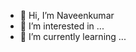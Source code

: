 - 👋 Hi, I’m Naveenkumar
- 👀 I’m interested in ...
- 🌱 I’m currently learning ...
<!---
naveenkumaranand/naveenkumaranand is a ✨ special ✨ repository because its `README.md` (this file) appears on your GitHub profile.
You can click the Preview link to take a look at your changes.
--->
